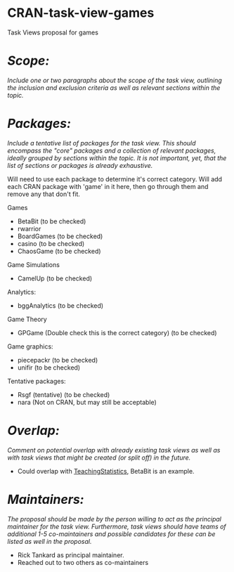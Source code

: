 # CRAN-task-view-games
Task Views proposal for games

# _Scope:_ 
*Include one or two paragraphs about the scope of the task view, outlining the inclusion and exclusion criteria
  as well as relevant sections within the topic.*
  
# _Packages:_ 
*Include a _tentative list_ of packages for the task view. This should encompass the "core" packages
  and a collection of relevant packages, ideally grouped by sections within the topic. It is not important, yet,
  that the list of sections or packages is already exhaustive.*
  
Will need to use each package to determine it's correct category.
Will add each CRAN package with 'game' in it here, then go through them and remove any that don't fit. 

Games
- BetaBit (to be checked)
- rwarrior 
- BoardGames (to be checked)
- casino (to be checked)
- ChaosGame (to be checked)

Game Simulations
- CamelUp (to be checked)

Analytics: 
- bggAnalytics (to be checked)

Game Theory
- GPGame (Double check this is the correct category) (to be checked)

Game graphics:
- piecepackr  (to be checked)
- unifir (to be checked)

Tentative packages:
- Rsgf (tentative) (to be checked)
- nara (Not on CRAN, but may still be acceptable)
  
# _Overlap:_
*Comment on potential overlap with already existing task views as well as with task views that might be
  created (or split off) in the future.*

- Could overlap with [TeachingStatistics](https://cran.r-project.org/web/views/TeachingStatistics.html), BetaBit is an example.
  
# _Maintainers:_
*The proposal should be made by the person willing to act as the principal maintainer for the task view.
  Furthermore, task views should have teams of additional 1-5 co-maintainers and possible candidates for these can be listed
  as well in the proposal.*
  
- Rick Tankard as principal maintainer. 
- Reached out to two others as co-maintainers
  
  
